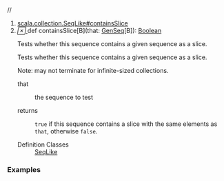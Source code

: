 //
<ol>
<li><a href="https://www.scala-lang.org/api/2.12.3/scala/collection/mutable/ArrayBuffer.html#containsSlice[B](that:scala.collection.GenSeq[B]):Boolean">scala.collection.SeqLike#containsSlice</a></li>
<li name="scala.collection.SeqLike#containsSlice" visbl="pub" class="indented0 " data-isabs="false" fullcomment="yes" group="Ungrouped"> <a id="containsSlice[B](that:scala.collection.GenSeq[B]):Boolean"></a><a id="containsSlice[B](GenSeq[B]):Boolean"></a> <span class="permalink"> <a href="../../../scala/collection/mutable/ArrayBuffer.html#containsSlice[B](that:scala.collection.GenSeq[B]):Boolean" title="Permalink"> <i class="material-icons"></i> </a> </span> <span class="modifier_kind"> <span class="modifier"></span> <span class="kind">def</span> </span> <span class="symbol"> <span class="name">containsSlice</span><span class="tparams">[<span name="B">B</span>]</span><span class="params">(<span name="that">that: <a href="../GenSeq.html" class="extype" name="scala.collection.GenSeq">GenSeq</a>[<span class="extype" name="scala.collection.SeqLike.containsSlice.B">B</span>]</span>)</span><span class="result">: <a href="../../Boolean.html" class="extype" name="scala.Boolean">Boolean</a></span> </span> <p class="shortcomment cmt">Tests whether this sequence contains a given sequence as a slice.</p>
 <div class="fullcomment">
  <div class="comment cmt">
   <p>Tests whether this sequence contains a given sequence as a slice.</p>
   <p> Note: may not terminate for infinite-sized collections.</p>
  </div>
  <dl class="paramcmts block">
   <dt class="param">
    that
   </dt>
   <dd class="cmt">
    <p>the sequence to test</p>
   </dd>
   <dt>
    returns
   </dt>
   <dd class="cmt">
    <p><code>true</code> if this sequence contains a slice with the same elements as <code>that</code>, otherwise <code>false</code>.</p>
   </dd>
  </dl>
  <dl class="attributes block"> 
   <dt>
    Definition Classes
   </dt>
   <dd>
    <a href="../SeqLike.html" class="extype" name="scala.collection.SeqLike">SeqLike</a>
   </dd>
  </dl>
 </div> </li>
        </ol>


### Examples



